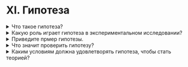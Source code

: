 # XI. Гипотеза

<details>
  <summary>Что такое гипотеза?</summary>

Предположение, которым пользуются в науке для объяснения каких-либо явлений, но достоверность которого ещё не доказана опытным путём, называется гпотезой.

</details>

<details>
  <summary>Какую роль играет гипотеза в экспериментальном исследовании?</summary>

Гипотеза является предположением что что то работает каким то образом, если проверить практически нет возможности. Соответсвенно позволяет описать предпологаемый результат эксперемента.

</details>

<details>
  <summary>Приведите прмер гипотезы.</summary>

В центре млечного пути находиться черная дыра.

</details>

<details>
  <summary>Что значит проверить гипотезу?</summary>

Проверить гипотезу значит:

1. Установить, что следствия, которые из неё должны вытекать, действительно совпадают с наблюдаемыми явлениями;
2. показать, что применяемая нами гипотеза не противоречит другим законам, которые считаются нами истинными, другим гипотезам, которые мы приняли раньше как более или менее вероятные.

</details>

<details>
  <summary>Каким условиям должна удовлетворять гипотеза, чтобы стать теорией?</summary>

Гипотеза, которая не только не противоречит наблюдаемым фактам, но и подтверждается в практике людей, становится теорией.

</details>
